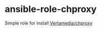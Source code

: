 # ansible-role-chproxy
Simple role for install [Vertamedia/chproxy](https://github.com/Vertamedia/chproxy)
